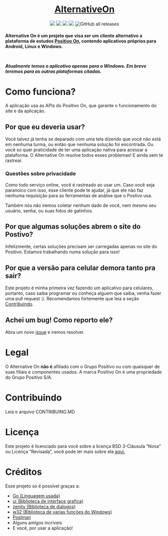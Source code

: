 <h1 align="center">
<a href="https://github.com/alternativeon/alternativeon/releases/latest">AlternativeOn</a>
</h1>

<p align="center">
<img src="https://img.shields.io/badge/desenvolvimento-ativo-success?style=for-the-badge&logo=github">
<img src="https://img.shields.io/badge/versão-windows-success?style=for-the-badge&logo=windows">
<img src="https://img.shields.io/badge/versão-linux-critical?style=for-the-badge&logo=linux">
<img src="https://img.shields.io/badge/versão-android-critical?style=for-the-badge&logo=android">
<img alt="GitHub all releases" src="https://img.shields.io/github/downloads/alternativeon/alternativeon/total?style=for-the-badge">
</p>

<h4 align="left"> 
Alternative On é um projeto que visa ser um cliente alternativo a plataforma de estudos <a href="https://positivoon.com.br" target="_blank"> Positivo On</a>, contendo aplicativos próprios para Android, Linux e Windows.

<br> <i> </i> <!-- eu adoro html e markdown -->

<i> Atualmente temos o aplicativo apenas para o Windows. Em breve teremos para as outras plataformas citadas. </i>
</h4>

# Como funciona?

A aplicação usa as APIs do Positivo On, que garante o funcionamento do site e da aplicação.

## Por que eu deveria usar?

Você talvez já tenha se deparado com uma tela dizendo que você não está em nenhuma turma, ou então que nenhuma solução foi encontrada. Ou você so quer praticidade de ter uma aplicação nativa para acessar a plataforma. O Alternative On resolve todos esses problemas! E ainda sem te rastrear.
### Questões sobre privacidade
Como todo serviço online, você é rastreado ao usar um. Caso você seja paranoico com isso, esse cliente pode te ajudar, já que ele não faz nenhuma requisição para as ferramentas de análise que o Postivo usa.

Também nós não iremos coletar nenhum dado de você, nem mesmo seu usuário, senha, ou suas fotos de gatinhos.

## Por que algumas soluções abrem o site do Postivo?

Infelizmente, certas soluções precisam ser carregadas apenas no site do Positivo. Estamos trabalhando numa solução para isso!

## Por que a versão para celular demora tanto pra sair?

Este projeto é minha primeira vez fazendo um aplicativo para celulares, portanto, caso saiba programar ou conheça alguem que saiba, venha fazer uma pull request :). Recomendamos fortemente que leia a seção [Contribuindo](#Contribuindo).

## Achei um bug! Como reporto ele?

Abra um novo [issue](https://github.com/alternativeon/alternativeon/issues/new) e iremos resolver.

# Legal

O Alternative On **não é** afiliado com o Grupo Positivo ou com quaisquer de suas filiais e componentes usados. A marca Positivo On é uma propriedade do Grupo Positivo S/A.

# Contribuindo

Leia o arquivo CONTRIBUING.MD

# Licença

Este projeto é licenciado para você sobre a licença BSD 3-Cláusula “Nova” ou Licença “Revisada”, você pode ler mais sobre ela [aqui.](https://choosealicense.com/licenses/bsd-3-clause/)

# Créditos

Esse projeto so é possível graças a:
- [Go (Linguagem usada)](https://go.dev)
- [ui (Biblioteca de interface grafica)](github.com/andlabs/ui)
- [zenity (Biblioteca de dialogos)](github.com/ncruces/zenity)
- [w32 (Biblioteca de varias funções do Windows)](github.com/gonutz/w32/v2)
- [Postman](https://postman.com)
- Alguns amigos incriveis
- E você, por usar a aplicação! 
